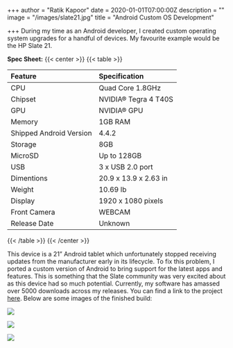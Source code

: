 +++
author = "Ratik Kapoor"
date = 2020-01-01T07:00:00Z
description = ""
image = "/images/slate21.jpg"
title = "Android Custom OS Development"

+++
During my time as an Android developer, I created custom operating system upgrades for a handful of devices. My favourite example would be the HP Slate 21.

**Spec Sheet:**
{{< center >}}
{{< table >}}

| Feature | Specification |
| :--- | :--- |
| CPU | Quad Core 1.8GHz |
| Chipset | NVIDIA® Tegra 4 T40S |
| GPU | NVIDIA® GPU |
| Memory | 1GB RAM |
| Shipped Android Version | 4.4.2 |
| Storage | 8GB |
| MicroSD | Up to 128GB |
| USB | 3 x USB 2.0 port |
| Dimentions | 20.9 x 13.9 x 2.63 in |
| Weight | 10.69 lb |
| Display | 1920 x 1080 pixels |
| Front Camera | WEBCAM |
| Release Date | Unknown |

{{< /table >}}
{{< /center >}}

This device is a 21” Android tablet which unfortunately stopped receiving updates from the manufacturer early in its lifecycle. To fix this problem, I ported a custom version of Android to bring support for the latest apps and features. This is something that the Slate community was very excited about as this device had so much potential. Currently, my software has amassed over 5000 downloads across my releases. You can find a link to the project [here](https://forum.xda-developers.com/android/general/rom-cyanogenmod-12-1-hp-slate-21-t3201416). Below are some images of the finished build:

![](https://ratik.me/images/hpslatecmhome.png)

![](https://ratik.me/images/hpslatecmapps.png)

![](https://ratik.me/images/hpslatecmsettings.png)